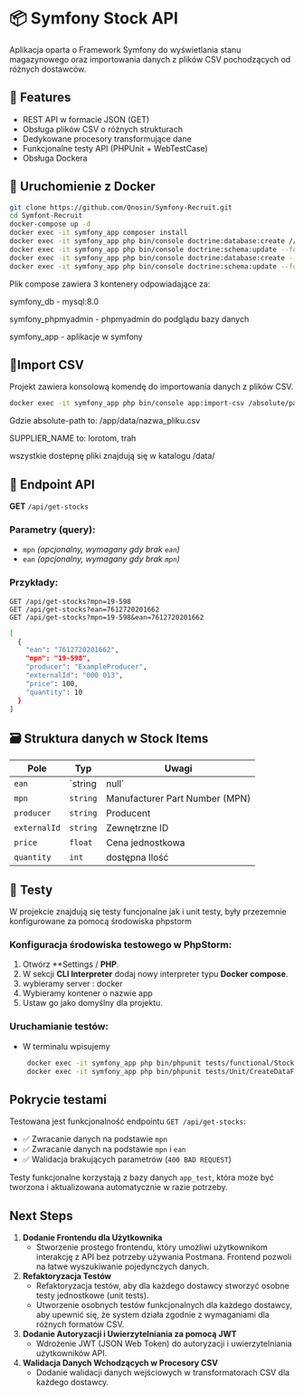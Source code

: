 # 📦 Symfony Stock API
<p> Aplikacja oparta o Framework Symfony do wyświetlania stanu magazynowego oraz importowania danych z plików CSV pochodzących od różnych dostawców. </p>


## 🚀 Features

- REST API w formacie JSON (GET)
- Obsługa plików CSV o różnych strukturach
- Dedykowane procesory transformujące dane
- Funkcjonalne testy API (PHPUnit + WebTestCase)
- Obsługa Dockera


## 🐳 Uruchomienie z Docker

```bash
git clone https://github.com/Qnosin/Symfony-Recruit.git
cd Symfont-Recruit
docker-compose up -d
docker exec -it symfony_app composer install
docker exec -it symfony_app php bin/console doctrine:database:create // if not exist 
docker exec -it symfony_app php bin/console doctrine:schema:update --force
docker exec -it symfony_app php bin/console doctrine:database:create --env=test
docker exec -it symfony_app php bin/console doctrine:schema:update --force --env=test
```

<p>Plik compose zawiera 3 kontenery odpowiadające za:</p>
<p>symfony_db - mysql:8.0</p>
<p>symfony_phpmyadmin - phpmyadmin do podglądu bazy danych</p>
<p>symfony_app - aplikacje w symfony</p>



## 🧾Import CSV
Projekt zawiera konsolową komendę  do importowania danych z plików CSV.
```bash
docker exec -it symfony_app php bin/console app:import-csv /absolute/path/to/file.csv SUPPLIER_NAME
```
Gdzie absolute-path to: /app/data/nazwa_pliku.csv
<p>SUPPLIER_NAME to: lorotom, trah </p> 
<p>wszystkie dostepnę pliki znajdują się w katalogu /data/</p>




## 📡 Endpoint API

**GET** `/api/get-stocks`

### Parametry (query):

- `mpn` *(opcjonalny, wymagany gdy brak `ean`)*
- `ean` *(opcjonalny, wymagany gdy brak `mpn`)*

### Przykłady:

```http
GET /api/get-stocks?mpn=19-598
GET /api/get-stocks?ean=7612720201662
GET /api/get-stocks?mpn=19-598&ean=7612720201662
```

```bash
[
  {
    "ean": "7612720201662",
    "mpn": "19-598",
    "producer": "ExampleProducer",
    "externalId": "000 013",
    "price": 100,
    "quantity": 10
  }
]
```



##  🗃️ Struktura danych w Stock Items

| Pole        | Typ           | Uwagi                             |
|-------------|---------------|-----------------------------------|
| `ean`       | `string|null` | Może być nullem                   |
| `mpn`       | `string`      | Manufacturer Part Number (MPN)   |
| `producer`  | `string`      | Producent                         |
| `externalId`| `string`      | Zewnętrzne ID                     |
| `price`     | `float`       | Cena jednostkowa                  |
| `quantity`  | `int`         | dostępna Ilość                    |




## 🧪 Testy

W projekcie znajdują się testy funcjonalne jak i unit testy, były przezemnie konfigurowane za pomocą środowiska phpstorm

### Konfiguracja środowiska testowego w PhpStorm:

1. Otwórz **Settings / **PHP**.
2. W sekcji **CLI Interpreter** dodaj nowy interpreter typu **Docker compose**.
3. wybieramy server : docker
4. Wybieramy kontener o nazwie app
5. Ustaw go jako domyślny dla projektu.

### Uruchamianie testów:

- W terminalu wpisujemy
  ```bash
   docker exec -it symfony_app php bin/phpunit tests/functional/StockApiControllerTest.php // by sprawdzić testy funkcjonalne
   docker exec -it symfony_app php bin/phpunit tests/Unit/CreateDataFromCsvCommandTest.php // by sprawdzic testy jednostkowe
  ```

## Pokrycie testami

Testowana jest funkcjonalność endpointu `GET /api/get-stocks`:

- ✅ Zwracanie danych na podstawie `mpn`
- ✅ Zwracanie danych na podstawie `mpn` i `ean`
- ✅ Walidacja brakujących parametrów (`400 BAD REQUEST`)

Testy funkcjonalne korzystają z bazy danych `app_test`, która może być tworzona i aktualizowana automatycznie w razie potrzeby.


##  Next Steps

1. **Dodanie Frontendu dla Użytkownika**
   - Stworzenie prostego frontendu, który umożliwi użytkownikom interakcję z API bez potrzeby używania Postmana. Frontend pozwoli na łatwe wyszukiwanie pojedynczych danych.
2. **Refaktoryzacja Testów**
   - Refaktoryzacja testów, aby dla każdego dostawcy stworzyć osobne testy jednostkowe (unit tests).
   - Utworzenie osobnych testów funkcjonalnych dla każdego dostawcy, aby upewnić się, że system działa zgodnie z wymaganiami dla różnych formatów CSV.
3. **Dodanie Autoryzacji i Uwierzytelniania za pomocą JWT**
   - Wdrożenie JWT (JSON Web Token) do autoryzacji i uwierzytelniania użytkowników API.
4. **Walidacja Danych Wchodzących w Procesory CSV**
   - Dodanie walidacji danych wejściowych w transformatorach CSV dla każdego dostawcy.




